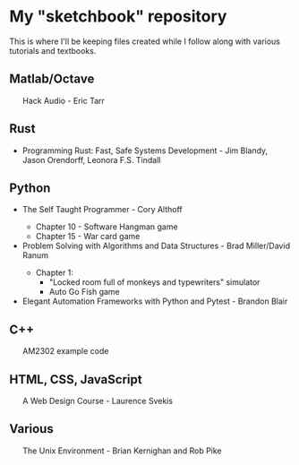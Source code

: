 <h1>My "sketchbook" repository</h1>
<p>This is where I'll be keeping files created while I follow along 
with various tutorials and textbooks.</p>
<h2>Matlab/Octave</h2>
	<ul>Hack Audio - Eric Tarr</ul>
<h2>Rust</h2>
	<ul>
		<li>Programming Rust: Fast, Safe Systems Development - Jim Blandy, Jason Orendorff, Leonora F.S. Tindall</li>
	</ul>
<h2>Python</h2>
	<ul>
	<li>The Self Taught Programmer - Cory Althoff</li>
		<ul>
		<li>Chapter 10 - Software Hangman game</li>
		<li>Chapter 15 - War card game</li>
		</ul>
	<li>Problem Solving with Algorithms and Data Structures - Brad Miller/David Ranum</li>
		<ul>
		<li> Chapter 1:
			<ul>
			<li>"Locked room full of monkeys and typewriters" simulator</li>			
			<li>Auto Go Fish game</li>
			</ul>
		</ul>
	<li>Elegant Automation Frameworks with Python and Pytest - Brandon Blair</li>
	</ul>
<h2>C++</h2>
	<ul>AM2302 example code</ul>
<h2>HTML, CSS, JavaScript</h2>
	<ul>A Web Design Course - Laurence Svekis</ul>
<h2>Various</h2>
	<ul>The Unix Environment - Brian Kernighan and Rob Pike</ul>
